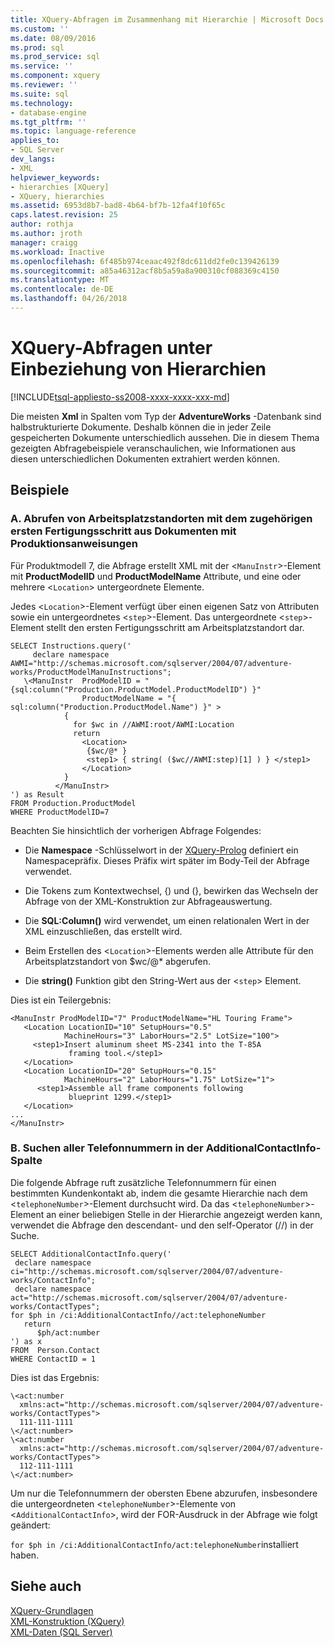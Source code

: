 ```yaml
---
title: XQuery-Abfragen im Zusammenhang mit Hierarchie | Microsoft Docs
ms.custom: ''
ms.date: 08/09/2016
ms.prod: sql
ms.prod_service: sql
ms.service: ''
ms.component: xquery
ms.reviewer: ''
ms.suite: sql
ms.technology:
- database-engine
ms.tgt_pltfrm: ''
ms.topic: language-reference
applies_to:
- SQL Server
dev_langs:
- XML
helpviewer_keywords:
- hierarchies [XQuery]
- XQuery, hierarchies
ms.assetid: 6953d8b7-bad8-4b64-bf7b-12fa4f10f65c
caps.latest.revision: 25
author: rothja
ms.author: jroth
manager: craigg
ms.workload: Inactive
ms.openlocfilehash: 6f485b974ceaac492f8dc611dd2fe0c139426139
ms.sourcegitcommit: a85a46312acf8b5a59a8a900310cf088369c4150
ms.translationtype: MT
ms.contentlocale: de-DE
ms.lasthandoff: 04/26/2018
---
```

# <a name="xqueries-involving-hierarchy"></a>XQuery-Abfragen unter Einbeziehung von Hierarchien
[!INCLUDE[tsql-appliesto-ss2008-xxxx-xxxx-xxx-md](../includes/tsql-appliesto-ss2008-xxxx-xxxx-xxx-md.md)]

  Die meisten **Xml** in Spalten vom Typ der **AdventureWorks** -Datenbank sind halbstrukturierte Dokumente. Deshalb können die in jeder Zeile gespeicherten Dokumente unterschiedlich aussehen. Die in diesem Thema gezeigten Abfragebeispiele veranschaulichen, wie Informationen aus diesen unterschiedlichen Dokumenten extrahiert werden können.  
  
## <a name="examples"></a>Beispiele  
  
### <a name="a-from-the-manufacturing-instructions-documents-retrieve-work-center-locations-together-with-the-first-manufacturing-step-at-those-locations"></a>A. Abrufen von Arbeitsplatzstandorten mit dem zugehörigen ersten Fertigungsschritt aus Dokumenten mit Produktionsanweisungen  
 Für Produktmodell 7, die Abfrage erstellt XML mit der <`ManuInstr`>-Element mit **ProductModelID** und **ProductModelName** Attribute, und eine oder mehrere <`Location`> untergeordnete Elemente.  
  
 Jedes <`Location`>-Element verfügt über einen eigenen Satz von Attributen sowie ein untergeordnetes <`step`>-Element. Das untergeordnete <`step`>-Element stellt den ersten Fertigungsschritt am Arbeitsplatzstandort dar.  
  
```  
SELECT Instructions.query('  
     declare namespace AWMI="http://schemas.microsoft.com/sqlserver/2004/07/adventure-works/ProductModelManuInstructions";  
   \<ManuInstr  ProdModelID = "{sql:column("Production.ProductModel.ProductModelID") }"   
                ProductModelName = "{ sql:column("Production.ProductModel.Name") }" >  
            {   
              for $wc in //AWMI:root/AWMI:Location  
              return  
                <Location>  
                 {$wc/@* }  
                 <step1> { string( ($wc//AWMI:step)[1] ) } </step1>  
                </Location>  
            }  
          </ManuInstr>  
') as Result  
FROM Production.ProductModel  
WHERE ProductModelID=7  
```  
  
 Beachten Sie hinsichtlich der vorherigen Abfrage Folgendes:  
  
-   Die **Namespace** -Schlüsselwort in der [XQuery-Prolog](../xquery/modules-and-prologs-xquery-prolog.md) definiert ein Namespacepräfix. Dieses Präfix wirt später im Body-Teil der Abfrage verwendet.  
  
-   Die Tokens zum Kontextwechsel, {) und (}, bewirken das Wechseln der Abfrage von der XML-Konstruktion zur Abfrageauswertung.  
  
-   Die **SQL:Column()** wird verwendet, um einen relationalen Wert in der XML einzuschließen, das erstellt wird.  
  
-   Beim Erstellen des <`Location`>-Elements werden alle Attribute für den Arbeitsplatzstandort von $wc/@* abgerufen.  
  
-   Die **string()** Funktion gibt den String-Wert aus der <`step`> Element.  
  
 Dies ist ein Teilergebnis:  
  
```  
<ManuInstr ProdModelID="7" ProductModelName="HL Touring Frame">  
   <Location LocationID="10" SetupHours="0.5"   
            MachineHours="3" LaborHours="2.5" LotSize="100">  
     <step1>Insert aluminum sheet MS-2341 into the T-85A   
             framing tool.</step1>  
   </Location>  
   <Location LocationID="20" SetupHours="0.15"   
            MachineHours="2" LaborHours="1.75" LotSize="1">  
      <step1>Assemble all frame components following   
             blueprint 1299.</step1>  
   </Location>  
...  
</ManuInstr>   
```  
  
### <a name="b-find-all-telephone-numbers-in-the-additionalcontactinfo-column"></a>B. Suchen aller Telefonnummern in der AdditionalContactInfo-Spalte  
 Die folgende Abfrage ruft zusätzliche Telefonnummern für einen bestimmten Kundenkontakt ab, indem die gesamte Hierarchie nach dem <`telephoneNumber`>-Element durchsucht wird. Da das <`telephoneNumber`>-Element an einer beliebigen Stelle in der Hierarchie angezeigt werden kann, verwendet die Abfrage den descendant- und den self-Operator (//) in der Suche.  
  
```  
SELECT AdditionalContactInfo.query('  
 declare namespace ci="http://schemas.microsoft.com/sqlserver/2004/07/adventure-works/ContactInfo";  
 declare namespace act="http://schemas.microsoft.com/sqlserver/2004/07/adventure-works/ContactTypes";  
for $ph in /ci:AdditionalContactInfo//act:telephoneNumber  
   return  
      $ph/act:number  
') as x  
FROM  Person.Contact  
WHERE ContactID = 1  
```  
  
 Dies ist das Ergebnis:  
  
```  
\<act:number   
  xmlns:act="http://schemas.microsoft.com/sqlserver/2004/07/adventure-works/ContactTypes">  
  111-111-1111  
\</act:number>  
\<act:number   
  xmlns:act="http://schemas.microsoft.com/sqlserver/2004/07/adventure-works/ContactTypes">  
  112-111-1111  
\</act:number>  
```  
  
 Um nur die Telefonnummern der obersten Ebene abzurufen, insbesondere die untergeordneten <`telephoneNumber`>-Elemente von <`AdditionalContactInfo`>, wird der FOR-Ausdruck in der Abfrage wie folgt geändert:  
  
 `for $ph in /ci:AdditionalContactInfo/act:telephoneNumber`installiert haben.  
  
## <a name="see-also"></a>Siehe auch  
 [XQuery-Grundlagen](../xquery/xquery-basics.md)   
 [XML-Konstruktion &#40;XQuery&#41;](../xquery/xml-construction-xquery.md)   
 [XML-Daten &#40;SQL Server&#41;](../relational-databases/xml/xml-data-sql-server.md)  
  
  
